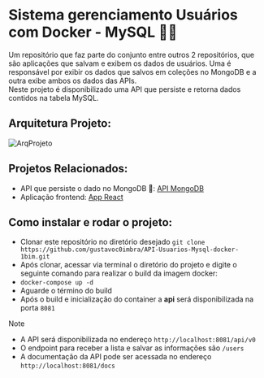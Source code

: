 # Sistema gerenciamento Usuários com Docker - MySQL 🐬🐳
Um repositório que faz parte do conjunto entre outros 2 repositórios, que são aplicações que salvam e exibem os dados de usuários. Uma é responsável por exibir os dados que salvos em coleções no MongoDB e a outra exibe ambos os dados das APIs.  
Neste projeto é disponibilizado uma API que persiste e retorna dados contidos na tabela MySQL.

## Arquitetura Projeto:
![ArqProjeto](https://github.com/user-attachments/assets/6ad82a32-39cb-4194-91e6-c61104a21a0c)


## Projetos Relacionados:
- API que persiste o dado no MongoDB 🍃: [API MongoDB](https://github.com/gustavoc0imbra/API-Usuarios-Mongo-docker-1bim)
- Aplicação frontend: [App React](https://github.com/gustavoc0imbra/frontusuarios-proj1bim-docker)

## Como instalar e rodar o projeto:
- Clonar este repositório no diretório desejado `git clone https://github.com/gustavoc0imbra/API-Usuarios-Mysql-docker-1bim.git`
- Após clonar, acessar via terminal o diretório do projeto e digite o seguinte comando para realizar o build da imagem docker:
- `docker-compose up -d`
- Aguarde o término do build
- Após o build e inicialização do container a **api** será disponibilizada na porta `8081`

> [!NOTE]
> - A API será disponibilizada no endereço `http://localhost:8081/api/v0`  
> - O endpoint para receber a lista e salvar as informações são `/users`  
> - A documentação da API pode ser acessada no endereço `http://localhost:8081/docs`
